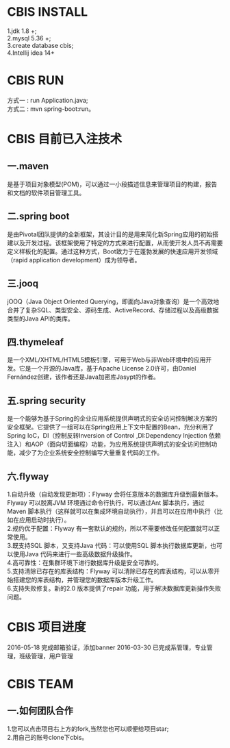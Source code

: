 # CBIS INSTALL
1.jdk 1.8 +;  
2.mysql 5.36 +;  
3.create database cbis;  
4.Intellij idea 14+  
# CBIS RUN
方式一 : run Application.java;  
方式二 :  mvn spring-boot:run。  
# CBIS 目前已入注技术
## 一.maven
是基于项目对象模型(POM)，可以通过一小段描述信息来管理项目的构建，报告和文档的软件项目管理工具。  
## 二.spring boot
是由Pivotal团队提供的全新框架，其设计目的是用来简化新Spring应用的初始搭建以及开发过程。该框架使用了特定的方式来进行配置，从而使开发人员不再需要定义样板化的配置。通过这种方式，Boot致力于在蓬勃发展的快速应用开发领域（rapid application development）成为领导者。  
## 三.jooq
jOOQ（Java Object Oriented Querying，即面向Java对象查询）是一个高效地合并了复杂SQL、类型安全、源码生成、ActiveRecord、存储过程以及高级数据类型的Java API的类库。  
## 四.thymeleaf
是一个XML/XHTML/HTML5模板引擎，可用于Web与非Web环境中的应用开发。它是一个开源的Java库，基于Apache License 2.0许可，由Daniel Fernández创建，该作者还是Java加密库Jasypt的作者。  
## 五.spring security
是一个能够为基于Spring的企业应用系统提供声明式的安全访问控制解决方案的安全框架。它提供了一组可以在Spring应用上下文中配置的Bean，充分利用了Spring IoC，DI（控制反转Inversion of Control ,DI:Dependency Injection 依赖注入）和AOP（面向切面编程）功能，为应用系统提供声明式的安全访问控制功能，减少了为企业系统安全控制编写大量重复代码的工作。  
## 六.flyway
1.自动升级（自动发现更新项）：Flyway 会将任意版本的数据库升级到最新版本。Flyway 可以脱离JVM 环境通过命令行执行，可以通过Ant 脚本执行，通过Maven 脚本执行（这样就可以在集成环境自动执行），并且可以在应用中执行（比如在应用启动时执行）。  
2.规约优于配置：Flyway 有一套默认的规约，所以不需要修改任何配置就可以正常使用。  
3.既支持SQL 脚本，又支持Java 代码：可以使用SQL 脚本执行数据库更新，也可以使用Java 代码来进行一些高级数据升级操作。  
4.高可靠性：在集群环境下进行数据库升级是安全可靠的。  
5.支持清除已存在的库表结构：Flyway 可以清除已存在的库表结构，可以从零开始搭建您的库表结构，并管理您的数据库版本升级工作。  
6.支持失败修复。新的2.0 版本提供了repair 功能，用于解决数据库更新操作失败问题。  
# CBIS 项目进度
2016-05-18    完成邮箱验证，添加banner
2016-03-30    已完成系管理，专业管理，班级管理，用户管理  
# CBIS TEAM
## 一.如何团队合作
1.您可以点击项目右上方的fork,当然您也可以顺便给项目star;  
2.用自己的账号clone下cbis。  
